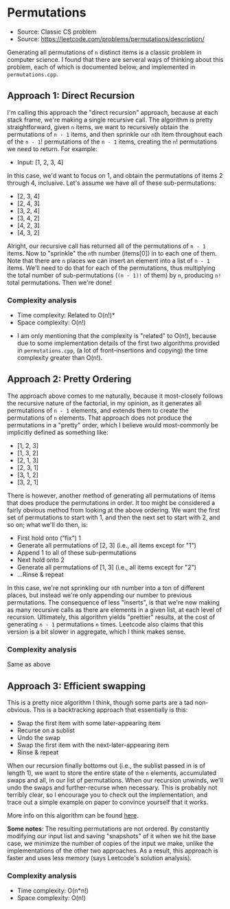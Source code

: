 # Permutations

 - Source: Classic CS problem
 - Source: https://leetcode.com/problems/permutations/description/

Generating all permutations of `n` distinct items is a classic problem in
computer science. I found that there are serveral ways of thinking about
this problem, each of which is documented below, and implemented in
`permutations.cpp`.

## Approach 1: Direct Recursion

I'm calling this approach the "direct recursion" approach, because at each
stack frame, we're making a single recursive call. The algorithm is pretty
straightforward, given `n` items, we want to recursively obtain the
permutations of `n - 1` items, and then sprinkle our `n`th item throughout
each of the `n - 1`! permutations of the `n - 1` items, creating the `n`!
permutations we need to return. For example:

 - Input: [1, 2, 3, 4]

In this case, we'd want to focus on 1, and obtain the permutations of items
2 through 4, inclusive. Let's assume we have all of these sub-permutations:

 - [2, 3, 4]
 - [2, 4, 3]
 - [3, 2, 4]
 - [3, 4, 2]
 - [4, 2, 3]
 - [4, 3, 2]

Alright, our recursive call has returned all of the permutations of `n - 1`
items. Now to "sprinkle" the `n`th number (items[0]) in to each one of them.
Note that there are `n` places we can insert an element into a list of `n - 1`
items. We'll need to do that for each of the permutations, thus multiplying
the total number of sub-permutations (`(n - 1)!` of them) by `n`, producing
`n!` total permutations. Then we're done!

### Complexity analysis

 - Time complexity: Related to O(n!)\*
 - Space complexity: O(n!)

* I am only mentioning that the complexity is "related" to O(n!), because due to
some implementation details of the first two algorithms provided in `permutations.cpp`,
(a lot of front-insertions and copying) the time complexity greater than O(n!).

## Approach 2: Pretty Ordering

The approach above comes to me naturally, because it most-closely follows
the recursive nature of the factorial, in my opinion, as it generates all
permutations of `n - 1` elements, and extends them to create the permutations
of `n` elements. That approach does not produce the permutations in a "pretty"
order, which I believe would most-commonly be implicitly defined as something
like:

 - [1, 2, 3]
 - [1, 3, 2]
 - [2, 1, 3]
 - [2, 3, 1]
 - [3, 1, 2]
 - [3, 2, 1]

There is however, another method of generating all permutations of items that
does produce the permutations in order. It too might be considered a fairly
obvious method from looking at the above ordering. We want the first set of
permutations to start with 1, and then the next set to start with 2, and so
on; what we'll do then, is:

 - First hold onto ("fix") 1
 - Generate all permutations of [2, 3] (i.e., all items except for "1")
 - Append 1 to all of these sub-permutations
 - Next hold onto 2
 - Generate all permutations of [1, 3] (i.e., all items except for "2")
 - ...Rinse & repeat

In this case, we're not sprinkling our `n`th number into a ton of different
places, but instead we're only appending our number to previous permutations.
The consequence of less "inserts", is that we're now making as many recursive
calls as there are elements in a given list, at each level of recursion.
Ultimately, this algorithm yields "prettier" results, at the cost of generating
`n - 1` permutations `n` times. Leetcode also claims that this version is a bit
slower in aggregate, which I think makes sense.

### Complexity analysis

Same as above

## Approach 3: Efficient swapping

This is a pretty nice algorithm I think, though some parts are a tad non-obvious.
This is a backtracking approach that essentially is this:

 - Swap the first item with some later-appearing item
 - Recurse on a sublist
 - Undo the swap
 - Swap the first item with the next-later-appearing item
 - Rinse & repeat

When our recursion finally bottoms out (i.e., the sublist passed in is of length
1), we want to store the entire state of the `n` elements, accumulated swaps and
all, in our list of permutations. When our recursion unwinds, we'll undo the swaps
and further-recurse when necessary. This is probably not terribly clear, so I
encourage you to check out the implementation, and trace out a simple example on
paper to convince yourself that it works.

More info on this algorithm can be found
[here](https://www.geeksforgeeks.org/write-a-c-program-to-print-all-permutations-of-a-given-string/).

**Some notes**: The resulting permutations are not ordered. By constantly modifying
our input list and saving "snapshots" of it when we hit the base case, we minimize
the number of copies of the input we make, unlike the implementations of the other
two approaches. As a result, this approach is faster and uses less memory (says
Leetcode's solution analysis).

### Complexity analysis

 - Time complexity: O(n\*n!)
 - Space complexity: O(n!)
